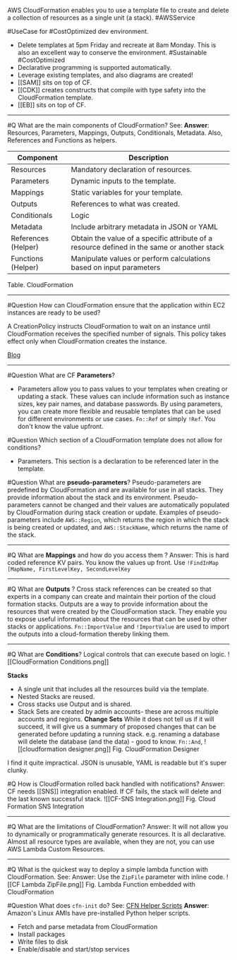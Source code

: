 AWS CloudFormation enables you to use a template file to create and delete a collection of resources as a single unit (a stack). #AWSService 

#UseCase for #CostOptimized dev environment.
- Delete templates at 5pm Friday and recreate at 8am Monday. This is also an excellent way to conserve the environment. #Sustainable #CostOptimized 
- Declarative programming is supported automatically.
- Leverage existing templates, and also diagrams are created!
- [[SAM]] sits on top of CF.
- [[CDK]] creates constructs that compile with type safety into the CloudFormation template.
- [[EB]] sits on top of CF.
---

#Q What are the main components of CloudFormation?
See:
**Answer**:  Resources, Parameters, Mappings, Outputs, Conditionals, Metadata. Also, References and Functions as helpers.

| Component           | Description                                                                                 |
| ------------------- | ------------------------------------------------------------------------------------------- |
| Resources           | Mandatory declaration of resources.                                                         |
| Parameters          | Dynamic inputs to the template.                                                             |
| Mappings            | Static variables for your template.                                                         |
| Outputs             | References to what was created.                                                             |
| Conditionals        | Logic                                                                                       |
| Metadata            | Include arbitrary metadata in JSON or YAML                                                  |
| References (Helper) | Obtain the value of a specific attribute of a resource defined in the same or another stack |
| Functions (Helper)  | Manipulate values or perform calculations based on input parameters                                                                                            |

Table. CloudFormation

---

#Question How can CloudFormation ensure that the application within EC2 instances are ready to be used?

A CreationPolicy instructs CloudFormation to wait on an instance until CloudFormation receives the specified number of signals. This policy takes effect only when CloudFormation creates the instance. 

[Blog](https://aws.amazon.com/blogs/devops/use-a-creationpolicy-to-wait-for-on-instance-configurations/)

---


#Question  What are CF **Parameters**?
- Parameters allow you to pass values to your templates when creating or updating a stack. These values can include information such as instance sizes, key pair names, and database passwords. By using parameters, you can create more flexible and reusable templates that can be used for different environments or use cases.
`Fn::Ref` or simply `!Ref`. You don't know the value upfront.

#Question  Which section of a CloudFormation template does not allow for conditions?
- Parameters. This section is a declaration to be referenced later in the template.

#Question  What are **pseudo-parameters**?
Pseudo-parameters are predefined by CloudFormation and are available for use in all stacks. They provide information about the stack and its environment. Pseudo-parameters cannot be changed and their values are automatically populated by CloudFormation during stack creation or update. Examples of pseudo-parameters include `AWS::Region`, which returns the region in which the stack is being created or updated, and `AWS::StackName`, which returns the name of the stack.

---

#Q What are **Mappings** and how do you access them ?
Answer: This is hard coded reference KV pairs. You know the values up front. Use `!FindInMap [MapName, FirstLevelKey, SecondLevelKey`

---

#Q What are **Outputs** ?
Cross stack references can be created so that experts in a company can create and maintain their portion of the cloud formation stacks. Outputs are a way to provide information about the resources that were created by the CloudFormation stack. They enable you to expose useful information about the resources that can be used by other stacks or applications.
`Fn::ImportValue` and `!ImportValue` are used to import the outputs into a cloud-formation thereby linking them.

---
#Q What are **Conditions**?
Logical controls that can execute based on logic.
![[CloudFormation Conditions.png]]

**Stacks**
- A single unit that includes all the resources build via the template.
- Nested Stacks are reused.
- Cross stacks use Output and is shared.
- Stack Sets are created by admin accounts- these are across multiple accounts and regions.
**Change Sets**
While it does not tell us if it will succeed, it will give us a summary of proposed changes that can be generated before updating a running stack. e.g. renaming a database will delete the database (and the data) - good to know. `Fn::And`, 
![[cloudformation designer.png]]
Fig. CloudFormation Designer

I find it quite impractical. JSON is unusable, YAML is readable but it's super clunky.

#Q How is CloudFormation rolled back handled with notifications?
Answer: CF needs [[SNS]] integration enabled. If CF fails, the stack will delete and the last known successful stack.
![[CF-SNS Integration.png]]
Fig. Cloud Formation SNS Integration

---

#Q What are the limitations of CloudFormation?
Answer: It will not allow you to dynamically or programmatically generate resources. It is all declarative.  Almost all resource types are available, when they are not, you can use AWS Lambda Custom Resources.

---
#Q What is the quickest way to deploy a simple lambda function with CloudFormation.
See:
Answer: Use the `ZipFile` parameter with inline code.
![[CF Lambda ZipFile.png]]
Fig. Lambda Function embedded with CloudFormation

#Question What does `cfn-init` do?
See: [CFN Helper Scripts](https://docs.aws.amazon.com/AWSCloudFormation/latest/UserGuide/cfn-helper-scripts-reference.html)
**Answer**: Amazon's Linux AMIs have pre-installed Python helper scripts. 
- Fetch and parse metadata from CloudFormation
- Install packages
- Write files to disk
- Enable/disable and start/stop services
